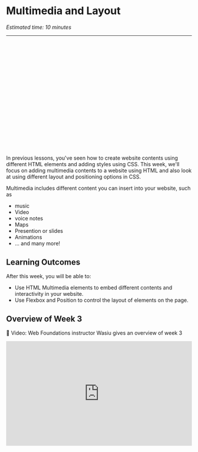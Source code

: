 # Multimedia and Layout

*Estimated time: 10 minutes*

---

<div style="position: relative; padding-bottom: 56.25%; height: 0; margin: 20px 0px;"><iframe src="" title="YouTube video player" frameborder="0"  allowfullscreen style="position: absolute; top: 0; left: 0; width: 100%; height: 100%; background: url(./multimedia-and-layout/multimedia/multimedia-4.png); background-size: cover;"></iframe></div>

In previous lessons, you've seen how to create website contents using different HTML elements and adding styles using CSS. This week, we'll focus on adding multimedia contents to a website using HTML and also look at using different layout and positioning options in CSS.

Multimedia includes different content you can insert into your website, such as

- music
- Video
- voice notes
- Maps
- Presention or slides
- Animations
- ... and many more!


## Learning Outcomes

After this week, you will be able to:

- Use HTML Multimedia elements to embed different contents and interactivity in your website.
- Use Flexbox and Position to control the layout of elements on the page.

## Overview of Week 3

<aside>

🎥 Video: Web Foundations instructor Wasiu gives an overview of week 3

</aside>

<div style="position: relative; padding-bottom: 56.25%; height: 0;"><iframe src="https://www.youtube.com/embed/227jSoNMxzM" title="Multimedia and Layout" frameborder="0" allow="accelerometer; autoplay; clipboard-write; encrypted-media; gyroscope; picture-in-picture" allowfullscreen style="position: absolute; top: 0; left: 0; width: 100%; height: 100%;"></iframe></div>

